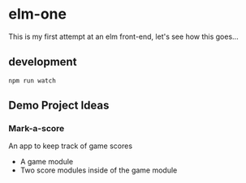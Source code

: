 # elm-one

This is my first attempt at an elm front-end, let's see how this goes...

## development

```shell
npm run watch
```

## Demo Project Ideas

### Mark-a-score

An app to keep track of game scores

- A game module
- Two score modules inside of the game module
